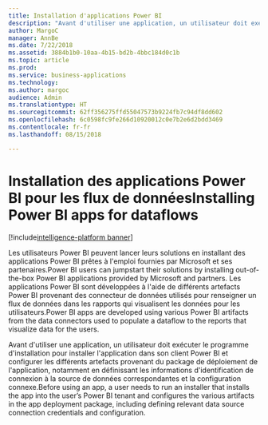```yaml
---
title: Installation d'applications Power BI
description: "Avant d'utiliser une application, un utilisateur doit exécuter le programme d'installation pour installer l'application sur son client Power BI."
author: MargoC
manager: AnnBe
ms.date: 7/22/2018
ms.assetid: 3884b1b0-10aa-4b15-bd2b-4bbc184d0c1b
ms.topic: article
ms.prod: 
ms.service: business-applications
ms.technology: 
ms.author: margoc
audience: Admin
ms.translationtype: HT
ms.sourcegitcommit: 62ff356275ffd55047573b9224fb7c94df8dd602
ms.openlocfilehash: 6c0598fc9fe266d10920012c0e7b2e6d2bdd3469
ms.contentlocale: fr-fr
ms.lasthandoff: 08/15/2018

---
```

# <a name="installing-power-bi-apps-for-dataflows"></a><span data-ttu-id="c9d8e-103">Installation des applications Power BI pour les flux de données</span><span class="sxs-lookup"><span data-stu-id="c9d8e-103">Installing Power BI apps for dataflows</span></span>

[!include[intelligence-platform banner](../../includes/intelligence-platform.md)]



<span data-ttu-id="c9d8e-104">Les utilisateurs Power BI peuvent lancer leurs solutions en installant des applications Power BI prêtes à l'emploi fournies par Microsoft et ses partenaires.</span><span class="sxs-lookup"><span data-stu-id="c9d8e-104">Power BI users can jumpstart their solutions by installing out-of-the-box Power BI applications provided by Microsoft and partners.</span></span> <span data-ttu-id="c9d8e-105">Les applications Power BI sont développées à l'aide de différents artefacts Power BI provenant des connecteur de données utilisés pour renseigner un flux de données dans les rapports qui visualisent les données pour les utilisateurs.</span><span class="sxs-lookup"><span data-stu-id="c9d8e-105">Power BI apps are developed using various Power BI artifacts from the data connectors used to populate a dataflow to the reports that visualize data for the users.</span></span> 

<span data-ttu-id="c9d8e-106">Avant d'utiliser une application, un utilisateur doit exécuter le programme d'installation pour installer l'application dans son client Power BI et configurer les différents artefacts provenant du package de déploiement de l'application, notamment en définissant les informations d'identification de connexion à la source de données correspondantes et la configuration connexe.</span><span class="sxs-lookup"><span data-stu-id="c9d8e-106">Before using an app, a user needs to run an installer that installs the app into the user’s Power BI tenant and configures the various artifacts in the app deployment package, including defining relevant data source connection credentials and configuration.</span></span>

